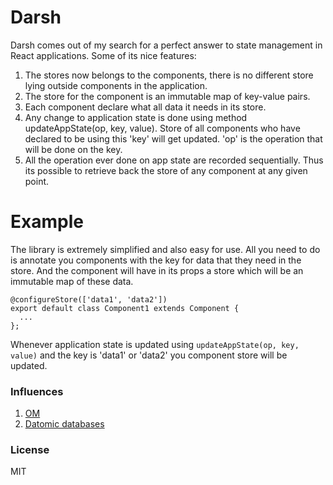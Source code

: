 # Darsh

Darsh comes out of my search for a perfect answer to state management in React applications. Some of its nice features:

1. The stores now belongs to the components, there is  no different store lying outside components in the application.
2. The store for the component is an immutable map of key-value pairs.
3. Each component declare what all data it needs in its store.
4. Any change to application state is done using method updateAppState(op, key, value).
   Store of all components who have declared to be using this 'key' will get updated. 'op' is the operation that will be done on the key.
5. All the operation ever done on app state are recorded sequentially. Thus its possible to retrieve back the store of any component at any given point.

# Example
The library is extremely simplified and also easy for use. All you need to do is annotate you components with the key for data that they need in the store. And the component will have in its props a store which will be an immutable map of these data.

```
@configureStore(['data1', 'data2'])
export default class Component1 extends Component {
  ...
};
```

Whenever application state is updated using `updateAppState(op, key, value)` and the key is 'data1' or 'data2' you component store will be updated.

### Influences
1. [OM](https://github.com/omcljs/om)
2. [Datomic databases](http://www.datomic.com/about.html)

### License
MIT
